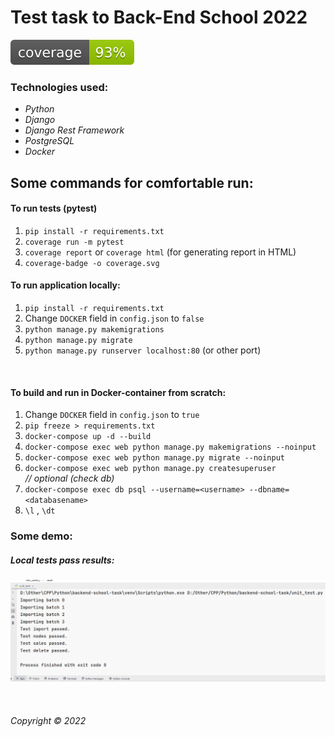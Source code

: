 # Test task to Back-End School 2022   
![coverage](./coverage.svg)

### Technologies used:  
* _Python_
* _Django_
* _Django Rest Framework_
* _PostgreSQL_
* _Docker_   


## Some commands for comfortable run:  

#### To run tests (pytest)  
1. `pip install -r requirements.txt`  
2. `coverage run -m pytest`  
3. `coverage report` or `coverage html` (for generating report in HTML)
4. `coverage-badge -o coverage.svg`
&nbsp;   

#### To run application locally:  
1. `pip install -r requirements.txt`
2. Change `DOCKER` field in `config.json` to `false`  
3. `python manage.py makemigrations`  
4. `python manage.py migrate`  
5. `python manage.py runserver localhost:80` (or other port)  

&nbsp;  
#### To build and run in Docker-container from scratch:   
1. Change `DOCKER` field in `config.json` to `true`  
2. `pip freeze > requirements.txt`  
3. `docker-compose up -d --build`  
4. `docker-compose exec web python manage.py makemigrations --noinput`  
5. `docker-compose exec web python manage.py migrate --noinput`  
6. `docker-compose exec web python manage.py createsuperuser`  
_// optional (check db)_  
7. `docker-compose exec db psql --username=<username> --dbname=<databasename>`   
8. `\l` , `\dt`   


### Some demo:  
##### Local tests pass results:  
![Import, Nodes, Sales, Delete](local_test_results.PNG)  

&nbsp;  



###### Copyright © 2022